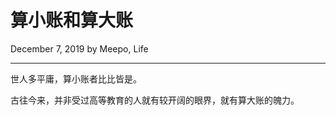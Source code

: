 # 算小账和算大账

December 7, 2019 by Meepo, Life

---

世人多平庸，算小账者比比皆是。

古往今来，并非受过高等教育的人就有较开阔的眼界，就有算大账的魄力。





